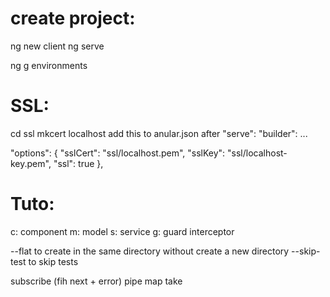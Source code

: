 # create project:

ng new client
ng serve

ng g environments

# SSL:

cd ssl
mkcert localhost
add this to anular.json after "serve": "builder": ...

"options": {
"sslCert": "ssl/localhost.pem",
"sslKey": "ssl/localhost-key.pem",
"ssl": true
},

# Tuto:

c: component
m: model
s: service
g: guard
interceptor

--flat to create in the same directory without create a new directory
--skip-test to skip tests

subscribe (fih next + error)
pipe
map
take
